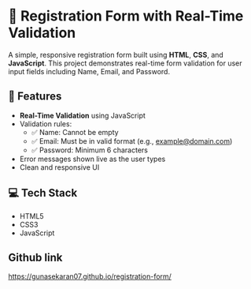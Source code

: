 # 📝 Registration Form with Real-Time Validation

A simple, responsive registration form built using **HTML**, **CSS**, and **JavaScript**. This project demonstrates real-time form validation for user input fields including Name, Email, and Password.

## 🚀 Features

- **Real-Time Validation** using JavaScript
- Validation rules:
  - ✅ Name: Cannot be empty
  - ✅ Email: Must be in valid format (e.g., example@domain.com)
  - ✅ Password: Minimum 6 characters
- Error messages shown live as the user types
- Clean and responsive UI

## 💻 Tech Stack

- HTML5
- CSS3
- JavaScript

## Github link

https://gunasekaran07.github.io/registration-form/


